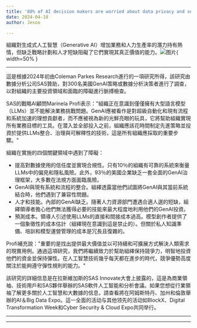 ```yaml
---
title: '80% of AI decision makers are worried about data privacy and security'
date: 2024-04-18
author: Jeson

---
```


組織對生成式人工智慧（Generative AI）增加業務和人力生產率的潛力持有熱情，但缺乏戰略計劃和人才短缺阻礙了它們實現其真正價值的能力。![图片](https://www.artificialintelligence-news.com/wp-content/uploads/sites/9/2024/04/matthew-henry-fPxOowbR6ls-unsplash.jpg){ width=50% }

---
這是根據2024年初由Coleman Parkes Research進行的一項研究所得，該研究由數據分析公司SAS贊助，對300名美國GenAI策略或數據分析決策者進行了調查，以對組織的主要投資領域和面臨的障礙進行脈搏檢查。

SAS的戰略AI顧問Marinela Profi表示："組織正在意識到僅僅擁有大型語言模型（LLMs）並不能解決業務挑戰問題。GenAI應被看作是對超級自動化和現有流程和系統加速的理想貢獻者，而不應被視為新的光鮮亮眼的玩具，它將幫助組織實現所有業務目標的工具。在潜入並全部投入之前，組織應該花時間制定先進策略並投資於提供LLMs整合、治理與可解釋性的技術，這是所有組織應採取的重要步驟。"

組織在實施的四個關鍵領域中遇到了障礙：
- 提高對數據使用的信任度並實現合規性。只有10％的組織有可靠的系統來衡量LLMs中的偏見和隱私風險。此外，93％的美國企業缺乏一套全面的GenAI治理框架，大多數在法規方面面臨風險。
- GenAI與現有系統和流程的整合。組繹透露當他們試圖將GenAI與其當前系統結合時，他們遇到了兼容性問題。
- 人才和技能。內部的GenAI缺乏。隨著人力資源部門遭遇合適人選的短缺，組繹領導者擔心他們無法獲得必要的技能來最大程度地利用他們的GenAI投資。
- 預測成本。領導人引述使用LLMs的直接和間接成本過高。模型創作者提供了一個象徵性的成本估計（組繹現在意識到這是禁止的）。但關於私人知識準備、培訓和模型運營管理的成本是冗長且復雜的。

Profi補充說："重要的是找出提供最大價值並以可持續和可擴展方式解決人類需求的現實用例。通過這項研究，我們將繼續致力於幫助組繹保持競爭力，明智地投資他們的資金並保持彈性。在人工智慧技術幾乎每天都在進步的時代，競爭優勢高度關注於能夠遵守彈性規則的能力。"

該研究的詳細信息是在拉斯維加斯的SAS Innovate大會上披露的，這是為商業領袖、技術用戶和SAS夥伴舉辦的SAS軟件人工智能和分析會議。如果您想從行業領袖了解更多關於人工智慧和大數據的信息，請查看將在阿姆斯特丹、加州和倫敦舉辦的AI＆Big Data Expo。這一全面的活动与其他领先的活动如BlockX、Digital Transformation Week和Cyber Security & Cloud Expo共同举行。

---
---
